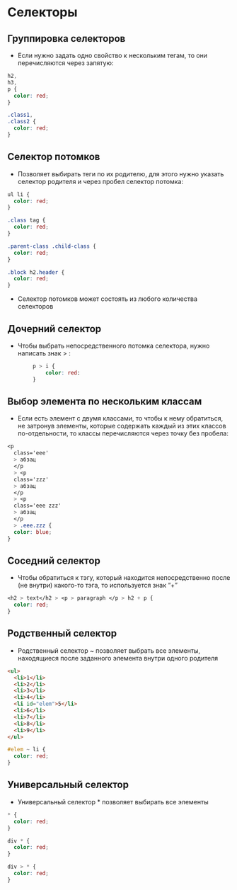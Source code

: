 # Селекторы

## Группировка селекторов

- Если нужно задать одно свойство к нескольким тегам, то они перечисляются через запятую:

```scss
h2,
h3,
p {
  color: red;
}

.class1,
.class2 {
  color: red;
}
```

## Селектор потомков

- Позволяет выбирать теги по их родителю, для этого нужно указать селектор родителя и через пробел селектор потомка:

```scss
ul li {
  color: red;
}

.class tag {
  color: red;
}

.parent-class .child-class {
  color: red;
}

.block h2.header {
  color: red;
}
```

- Селектор потомков может состоять из любого количества селекторов

## Дочерний селектор

- Чтобы выбрать непосредственного потомка селектора, нужно написать знак > :

```scss
        p > i {
            color: red:
        }
```

## Выбор элемента по нескольким классам

- Если есть элемент с двумя классами, то чтобы к нему обратиться, не затронув элементы, которые содержать каждый из этих классов по-отдельности, то классы перечисляются через точку без пробела:

```scss
<p
  class='eee'
  > абзац
  </p
  > <p
  class='zzz'
  > абзац
  </p
  > <p
  class='eee zzz'
  > абзац
  </p
  > .eee.zzz {
  color: blue;
}
```

## Соседний селектор

- Чтобы обратиться к тэгу, который находится непосредственно после (не внутри) какого-то тэга, то используется знак “+”

```scss
<h2 > text</h2 > <p > paragraph </p > h2 + p {
  color: red;
}
```

## Родственный селектор

- Родственный селектор ~ позволяет выбрать все элементы, находящиеся после заданного элемента внутри одного родителя

```html
<ul>
  <li>1</li>
  <li>2</li>
  <li>3</li>
  <li>4</li>
  <li id="elem">5</li>
  <li>6</li>
  <li>7</li>
  <li>8</li>
  <li>9</li>
</ul>
```

```scss
#elem ~ li {
  color: red;
}
```

## Универсальный селектор

- Универсальный селектор \* позволяет выбирать все элементы

```scss
* {
  color: red;
}

div * {
  color: red;
}

div > * {
  color: red;
}
```
